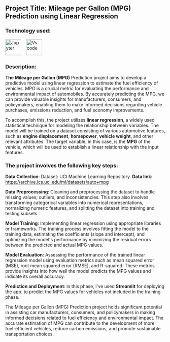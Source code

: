 ## Project Title: Mileage per Gallon (MPG) Prediction using Linear Regression

### Technology used:
<div align ='left'>
<img src ='https://technology.amis.nl/wp-content/uploads/2020/11/image_thumb-27.png', height = "50" alt = 'Jupyter'/><img width='12'/> 
<img src = 'https://cdn.dribbble.com/users/6569/screenshots/16471177/media/8bbfe7fd594073dc6271d5d852c7381a.png', height = "50" alt = 'Vs code'/><img width = '12'/>
</div>

### Description:
**The Mileage per Gallon (MPG)**  Prediction project aims to develop a predictive model using linear regression to estimate the fuel efficiency of vehicles. MPG is a crucial metric for evaluating the performance and environmental impact of automobiles. By accurately predicting the MPG, we can provide valuable insights for manufacturers, consumers, and policymakers, enabling them to make informed decisions regarding vehicle purchases, emissions reduction, and fuel economy improvements.

To accomplish this, the project utilizes **linear regression**, a widely used statistical technique for modeling the relationship between variables. The model will be trained on a dataset consisting of various automotive features, such as **engine displacement**, **horsepower**, **vehicle weight**, and other relevant attributes. The target variable, in this case, is the **MPG** of the vehicle, which will be used to establish a linear relationship with the input features.

### The project involves the following key steps:

**Data Collection**: Dataset: UCI Machine Learning Repository.  **Data link**: https://archive.ics.uci.edu/ml/datasets/auto+mpg

**Data Preprocessing**: Cleaning and preprocessing the dataset to handle missing values, outliers, and inconsistencies. This step also involves transforming categorical variables into numerical representations, normalizing numeric features, and splitting the dataset into training and testing subsets.

**Model Training**: Implementing linear regression using appropriate libraries or frameworks. The training process involves fitting the model to the training data, estimating the coefficients (slope and intercept), and optimizing the model's performance by minimizing the residual errors between the predicted and actual MPG values.

**Model Evaluation**: Assessing the performance of the trained linear regression model using evaluation metrics such as mean squared error (MSE), root mean squared error (RMSE), and R-squared. These metrics provide insights into how well the model predicts the MPG values and indicate its overall accuracy.

**Prediction and Deployment**: in this phase, I've used **Streamlit** for deploying the app. to predict the MPG values for vehicles not included in the training phase. 

The Mileage per Gallon (MPG) Prediction project holds significant potential in assisting car manufacturers, consumers, and policymakers in making informed decisions related to fuel efficiency and environmental impact. The accurate estimation of MPG can contribute to the development of more fuel-efficient vehicles, reduce carbon emissions, and promote sustainable transportation choices.
